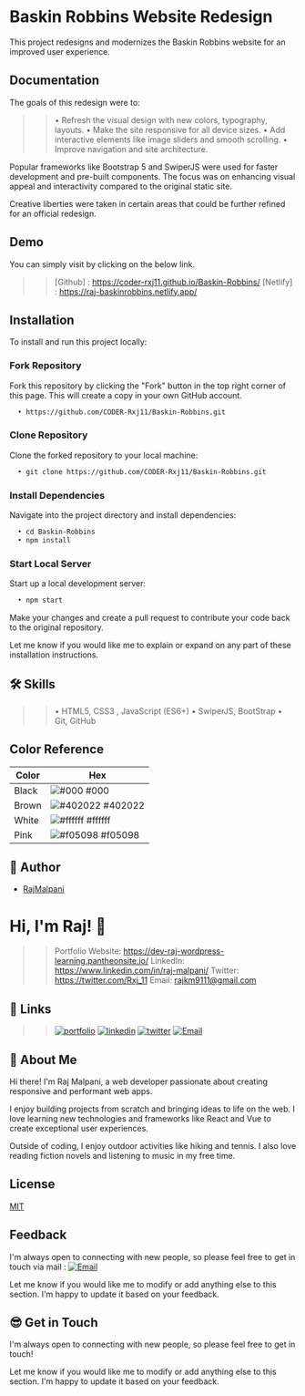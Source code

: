 
# Baskin Robbins Website Redesign

This project redesigns and modernizes the Baskin Robbins website for an improved user experience.


## Documentation

The goals of this redesign were to:

>>• Refresh the visual design with new colors, typography, layouts.
>• Make the site responsive for all device sizes.
>>• Add interactive elements like image sliders and smooth scrolling.
• Improve navigation and site architecture.

Popular frameworks like Bootstrap 5 and SwiperJS were used for faster development and pre-built components. The focus was on enhancing visual appeal and interactivity compared to the original static site.

Creative liberties were taken in certain areas that could be further refined for an official redesign.


## Demo

You can simply visit by clicking on the below link.

>>[Github] : https://coder-rxj11.github.io/Baskin-Robbins/
>>[Netlify] : https://raj-baskinrobbins.netlify.app/

## Installation

To install and run this project locally:

### Fork Repository
Fork this repository by clicking the "Fork" button in the top right corner of this page. This will create a copy in your own GitHub account.

```bash
  • https://github.com/CODER-Rxj11/Baskin-Robbins.git
```

### Clone Repository
Clone the forked repository to your local machine:

```bash
  • git clone https://github.com/CODER-Rxj11/Baskin-Robbins.git
```

### Install Dependencies
Navigate into the project directory and install dependencies:

```bash
  • cd Baskin-Robbins   
  • npm install 
```
### Start Local Server
Start up a local development server:

```bash
  • npm start
```

Make your changes and create a pull request to contribute your code back to the original repository.

Let me know if you would like me to explain or expand on any part of these installation instructions.
## 🛠 Skills
>>• HTML5, CSS3 , JavaScript (ES6+)
> • SwiperJS, BootStrap
>>• Git, GitHub

## Color Reference

| Color             | Hex                                                                |
| ----------------- | ------------------------------------------------------------------ |
| Black | ![#000](https://via.placeholder.com/10/000?text=+) #000 |
| Brown | ![#402022](https://via.placeholder.com/10/402022?text=+) #402022 |
| White | ![#ffffff](https://via.placeholder.com/10/ffffff?text=+) #ffffff |
| Pink | ![#f05098](https://via.placeholder.com/10/f05098?text=+) #f05098 |


## 👤 Author

- [RajMalpani](https://www.github.com/CODER-Rxj11)


# Hi, I'm Raj! 👋
>>Portfolio Website: https://dev-raj-wordpress-learning.pantheonsite.io/
>LinkedIn: https://www.linkedin.com/in/raj-malpani/
>>Twitter: https://twitter.com/Rxj_11
>Email: rajkm9111@gmail.com



## 🔗 Links
>>[![portfolio](https://img.shields.io/badge/my_portfolio-000?style=for-the-badge&logo=ko-fi&logoColor=white)](https://dev-raj-wordpress-learning.pantheonsite.io/)
>[![linkedin](https://img.shields.io/badge/linkedin-0A66C2?style=for-the-badge&logo=linkedin&logoColor=white)](https://www.linkedin.com/in/raj-malpani/)
>>[![twitter](https://img.shields.io/badge/twitter-1DA1F2?style=for-the-badge&logo=twitter&logoColor=white)](https://twitter.com/Rxj_11/)
>[![Email](https://img.shields.io/badge/email-3333?style=for-the-badge&logo=twitter&logoColor=white)](mailto:recipient@example.com/)


## 🚀 About Me

Hi there! I'm Raj Malpani, a web developer passionate about creating responsive and performant web apps.

I enjoy building projects from scratch and bringing ideas to life on the web. I love learning new technologies and frameworks like React and Vue to create exceptional user experiences.

Outside of coding, I enjoy outdoor activities like hiking and tennis. I also love reading fiction novels and listening to music in my free time.


## License

[MIT](https://choosealicense.com/licenses/mit/)


## Feedback

I'm always open to connecting with new people, so please feel free to get in touch via mail : [![Email](https://img.shields.io/badge/email-3333?style=for-the-badge&logo=twitter&logoColor=white)](mailto:recipient@example.com/)

Let me know if you would like me to modify or add anything else to this section. I'm happy to update it based on your feedback.


## 😎 Get in Touch

I'm always open to connecting with new people, so please feel free to get in touch!

Let me know if you would like me to modify or add anything else to this section. I'm happy to update it based on your feedback.

